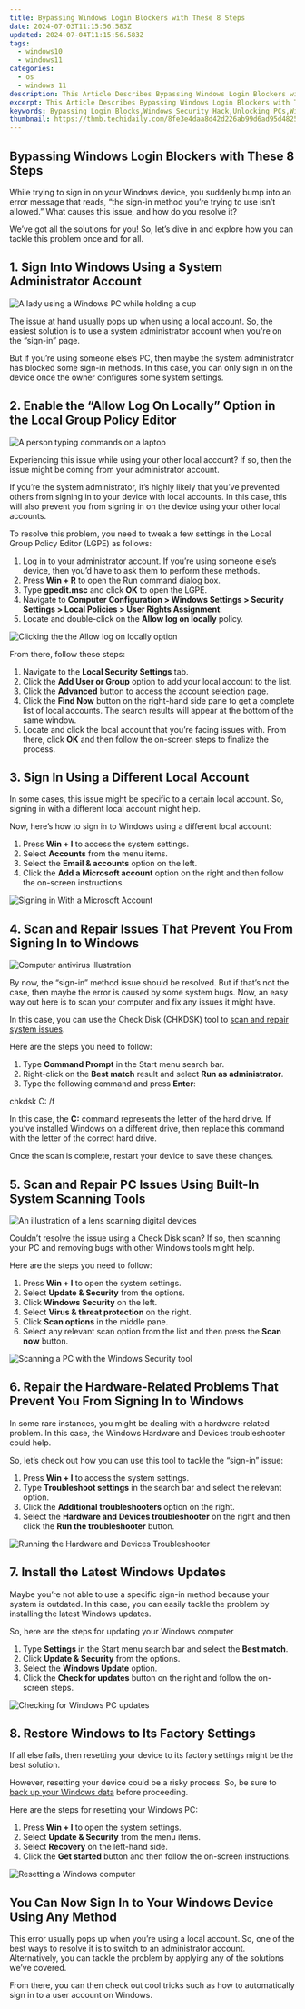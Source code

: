 ```yaml
---
title: Bypassing Windows Login Blockers with These 8 Steps
date: 2024-07-03T11:15:56.583Z
updated: 2024-07-04T11:15:56.583Z
tags:
  - windows10
  - windows11
categories:
  - os
  - windows 11
description: This Article Describes Bypassing Windows Login Blockers with These 8 Steps
excerpt: This Article Describes Bypassing Windows Login Blockers with These 8 Steps
keywords: Bypassing Login Blocks,Windows Security Hack,Unlocking PCs,Windows Login Bypass,Steps to Access PC,Circumvent Windows Lock,Overcoming Login Blockers,Easy PC Unlock Steps
thumbnail: https://thmb.techidaily.com/8fe3e4daa8d42d226ab99d6ad95d4825a0edf9f54adc2ff54b0e8f531a27fde7.jpg
---
```


## Bypassing Windows Login Blockers with These 8 Steps

 While trying to sign in on your Windows device, you suddenly bump into an error message that reads, “the sign-in method you’re trying to use isn’t allowed.” What causes this issue, and how do you resolve it?

 We’ve got all the solutions for you! So, let’s dive in and explore how you can tackle this problem once and for all.

## 1\. Sign Into Windows Using a System Administrator Account

![A lady using a Windows PC while holding a cup](https://static1.makeuseofimages.com/wordpress/wp-content/uploads/2022/09/A-lady-using-a-Windows-PC-while-holding-a-cup.jpg)

 The issue at hand usually pops up when using a local account. So, the easiest solution is to use a system administrator account when you're on the “sign-in” page.

 But if you’re using someone else’s PC, then maybe the system administrator has blocked some sign-in methods. In this case, you can only sign in on the device once the owner configures some system settings.

## 2\. Enable the “Allow Log On Locally” Option in the Local Group Policy Editor

![A person typing commands on a laptop](https://static1.makeuseofimages.com/wordpress/wp-content/uploads/2022/08/A-person-typing-commands-on-a-laptop.jpg)

 Experiencing this issue while using your other local account? If so, then the issue might be coming from your administrator account.

 If you’re the system administrator, it’s highly likely that you’ve prevented others from signing in to your device with local accounts. In this case, this will also prevent you from signing in on the device using your other local accounts.

 To resolve this problem, you need to tweak a few settings in the Local Group Policy Editor (LGPE) as follows:

1. Log in to your administrator account. If you’re using someone else’s device, then you’d have to ask them to perform these methods.
2. Press **Win + R** to open the Run command dialog box.
3. Type **gpedit.msc** and click **OK** to open the LGPE.
4. Navigate to **Computer Configuration > Windows Settings > Security Settings > Local Policies > User Rights Assignment**.
5. Locate and double-click on the **Allow log on locally** policy.

![Clicking the the Allow log on locally option](https://static1.makeuseofimages.com/wordpress/wp-content/uploads/2022/12/clicking-the-the-allow-log-on-locally-option.jpg)

 From there, follow these steps:

1. Navigate to the **Local Security Settings** tab.
2. Click the **Add User or Group** option to add your local account to the list.
3. Click the **Advanced** button to access the account selection page.
4. Click the **Find Now** button on the right-hand side pane to get a complete list of local accounts. The search results will appear at the bottom of the same window.
5. Locate and click the local account that you’re facing issues with. From there, click **OK** and then follow the on-screen steps to finalize the process.

## 3\. Sign In Using a Different Local Account

 In some cases, this issue might be specific to a certain local account. So, signing in with a different local account might help.

 Now, here’s how to sign in to Windows using a different local account:

1. Press **Win + I** to access the system settings.
2. Select **Accounts** from the menu items.
3. Select the **Email & accounts** option on the left.
4. Click the **Add a Microsoft account** option on the right and then follow the on-screen instructions.

![Signing in With a Microsoft Account](https://static1.makeuseofimages.com/wordpress/wp-content/uploads/2022/03/3-Signing-in-With-a-Microsoft-Account.jpg)

## 4\. Scan and Repair Issues That Prevent You From Signing In to Windows

![Computer antivirus illustration](https://static1.makeuseofimages.com/wordpress/wp-content/uploads/2021/08/Computer-antivirus-illustration.jpg)

 By now, the “sign-in” method issue should be resolved. But if that’s not the case, then maybe the error is caused by some system bugs. Now, an easy way out here is to scan your computer and fix any issues it might have.

 In this case, you can use the Check Disk (CHKDSK) tool to [scan and repair system issues](https://www.makeuseof.com/windows-built-in-repair-tools/).

 Here are the steps you need to follow:

1. Type **Command Prompt** in the Start menu search bar.
2. Right-click on the **Best match** result and select **Run as administrator**.
3. Type the following command and press **Enter**:

chkdsk C: /f

 In this case, the **C:** command represents the letter of the hard drive. If you’ve installed Windows on a different drive, then replace this command with the letter of the correct hard drive.

 Once the scan is complete, restart your device to save these changes.

## 5\. Scan and Repair PC Issues Using Built-In System Scanning Tools

![An illustration of a lens scanning digital devices](https://static1.makeuseofimages.com/wordpress/wp-content/uploads/2022/08/An-illustration-of-a-lens-scanning-digital-devices.jpg)

 Couldn’t resolve the issue using a Check Disk scan? If so, then scanning your PC and removing bugs with other Windows tools might help.

 Here are the steps you need to follow:

1. Press **Win + I** to open the system settings.
2. Select **Update & Security** from the options.
3. Click **Windows Security** on the left.
4. Select **Virus & threat protection** on the right.
5. Click **Scan options** in the middle pane.
6. Select any relevant scan option from the list and then press the **Scan now** button.

![Scanning a PC with the Windows Security tool](https://static1.makeuseofimages.com/wordpress/wp-content/uploads/2022/04/Scanning-a-PC-with-the-Windows-Security-tool.jpg)

## 6\. Repair the Hardware-Related Problems That Prevent You From Signing In to Windows

 In some rare instances, you might be dealing with a hardware-related problem. In this case, the Windows Hardware and Devices troubleshooter could help.

 So, let’s check out how you can use this tool to tackle the “sign-in” issue:

1. Press **Win + I** to access the system settings.
2. Type **Troubleshoot settings** in the search bar and select the relevant option.
3. Click the **Additional troubleshooters** option on the right.
4. Select the **Hardware and Devices troubleshooter** on the right and then click the **Run the troubleshooter** button.

![Running the Hardware and Devices Troubleshooter](https://static1.makeuseofimages.com/wordpress/wp-content/uploads/2022/03/Running-the-Hardware-and-Devices-Troubleshooter.jpg)

## 7\. Install the Latest Windows Updates

 Maybe you’re not able to use a specific sign-in method because your system is outdated. In this case, you can easily tackle the problem by installing the latest Windows updates.

 So, here are the steps for updating your Windows computer

1. Type **Settings** in the Start menu search bar and select the **Best match**.
2. Click **Update & Security** from the options.
3. Select the **Windows Update** option.
4. Click the **Check for updates** button on the right and follow the on-screen steps.

![Checking for Windows PC updates](https://static1.makeuseofimages.com/wordpress/wp-content/uploads/2022/03/9-Checking-for-Windows-PC-updates.jpg)

## 8\. Restore Windows to Its Factory Settings

 If all else fails, then resetting your device to its factory settings might be the best solution.

 However, resetting your device could be a risky process. So, be sure to [back up your Windows data](https://www.makeuseof.com/tag/backup-windows-computer-cloud/) before proceeding.

 Here are the steps for resetting your Windows PC:

1. Press **Win + I** to open the system settings.
2. Select **Update & Security** from the menu items.
3. Select **Recovery** on the left-hand side.
4. Click the **Get started** button and then follow the on-screen instructions.

![Resetting a Windows computer](https://static1.makeuseofimages.com/wordpress/wp-content/uploads/2022/03/Resetting-a-Windows-computer.jpg)

## You Can Now Sign In to Your Windows Device Using Any Method

 This error usually pops up when you’re using a local account. So, one of the best ways to resolve it is to switch to an administrator account. Alternatively, you can tackle the problem by applying any of the solutions we’ve covered.

 From there, you can then check out cool tricks such as how to automatically sign in to a user account on Windows.


<ins class="adsbygoogle"
     style="display:block"
     data-ad-format="autorelaxed"
     data-ad-client="ca-pub-7571918770474297"
     data-ad-slot="1223367746"></ins>



<ins class="adsbygoogle"
     style="display:block"
     data-ad-client="ca-pub-7571918770474297"
     data-ad-slot="8358498916"
     data-ad-format="auto"
     data-full-width-responsive="true"></ins>


